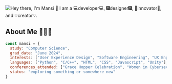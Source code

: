 ![Hey there, I'm Mansi 👋 I am a 💻developer💻, 🎆designer🎆, 🚀innovator🚀, and 💡creator💡.](./wide_intro.gif)

## About Me 👩🏽‍💻
```js
const mansi = {
  study: "Computer Science",
  grad_date: "June 2024",
  interests: ["User Experience Design", "Software Engineering", "UX Engineering"],
  languages: ["Python", "C/C++", "HTML", "CSS", "Javascript", "Unity"],
  conferences_attended: ["Grace Hopper Celebration", "Women in Cybersecurity", "Google I/O"],
  status: "exploring something or somewhere new"
}
```

